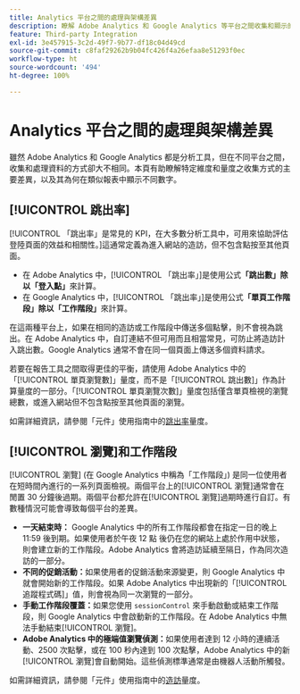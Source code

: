 ```yaml
---
title: Analytics 平台之間的處理與架構差異
description: 瞭解 Adobe Analytics 和 Google Analytics 等平台之間收集和顯示的資料有何不同。
feature: Third-party Integration
exl-id: 3e457915-3c2d-49f7-9b77-df18c04d49cd
source-git-commit: c8faf29262b9b04fc426f4a26efaa8e51293f0ec
workflow-type: ht
source-wordcount: '494'
ht-degree: 100%

---
```


# Analytics 平台之間的處理與架構差異

雖然 Adobe Analytics 和 Google Analytics 都是分析工具，但在不同平台之間，收集和處理資料的方式卻大不相同。本頁有助瞭解特定維度和量度之收集方式的主要差異，以及其為何在類似報表中顯示不同數字。

## [!UICONTROL 跳出率]

[!UICONTROL 「跳出率」是常見的 KPI，在大多數分析工具中，可用來協助評估登陸頁面的效益和相關性。]這通常定義為進入網站的造訪，但不包含點按至其他頁面。

* 在 Adobe Analytics 中，[!UICONTROL 「跳出率」]是使用公式&#x200B;**「跳出數」除以「登入點」**&#x200B;來計算。
* 在 Google Analytics 中，[!UICONTROL 「跳出率」]是使用公式&#x200B;**「單頁工作階段」除以「工作階段」**&#x200B;來計算。

在這兩種平台上，如果在相同的造訪或工作階段中傳送多個點擊，則不會視為跳出。在 Adobe Analytics 中，自訂連結不但可用而且相當常見，可防止將造訪計入跳出數。Google Analytics 通常不會在同一個頁面上傳送多個資料請求。

若要在報告工具之間取得更佳的平衡，請使用 Adobe Analytics 中的「[!UICONTROL 單頁瀏覽數]」量度，而不是「[!UICONTROL 跳出數]」作為計算量度的一部分。「[!UICONTROL 單頁瀏覽次數]」量度包括僅含單頁檢視的瀏覽總數，或進入網站但不包含點按至其他頁面的瀏覽。

如需詳細資訊，請參閱「元件」使用指南中的[跳出率](/help/components/metrics/bounce-rate.md)量度。

## [!UICONTROL 瀏覽]和工作階段

[!UICONTROL 瀏覽] (在 Google Analytics 中稱為「工作階段」) 是同一位使用者在短時間內進行的一系列頁面檢視。兩個平台上的[!UICONTROL 瀏覽]通常會在閒置 30 分鐘後過期。兩個平台都允許在[!UICONTROL 瀏覽]過期時進行自訂。有數種情況可能會導致每個平台的差異。

* **一天結束時：** Google Analytics 中的所有工作階段都會在指定一日的晚上 11:59 後到期。如果使用者於午夜 12 點 後仍在您的網站上處於作用中狀態，則會建立新的工作階段。Adobe Analytics 會將造訪延續至隔日，作為同次造訪的一部分。
* **不同的促銷活動：**&#x200B;如果使用者的促銷活動來源變更，則 Google Analytics 中就會開始新的工作階段。如果 Adobe Analytics 中出現新的「[!UICONTROL 追蹤程式碼]」值，則會視為同一次瀏覽的一部分。
* **手動工作階段覆蓋：**&#x200B;如果您使用 `sessionControl` 來手動啟動或結束工作階段，則 Google Analytics 中會啟動新的工作階段。在 Adobe Analytics 中無法手動結束[!UICONTROL 瀏覽]。
* **Adobe Analytics 中的極端值瀏覽偵測：**&#x200B;如果使用者達到 12 小時的連續活動、2500 次點擊，或在 100 秒內達到 100 次點擊，Adobe Analytics 中的新[!UICONTROL 瀏覽]會自動開始。這些偵測標準通常是由機器人活動所觸發。

如需詳細資訊，請參閱「元件」使用指南中的[造訪](/help/components/metrics/visits.md)量度。
